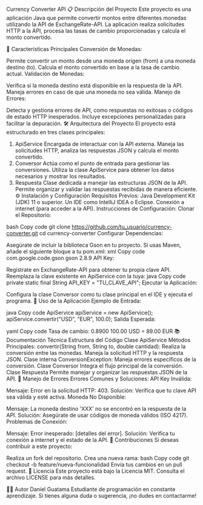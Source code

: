 Currency Converter API
📋 Descripción del Proyecto
Este proyecto es una aplicación Java que permite convertir montos entre diferentes monedas utilizando la API de ExchangeRate-API. La aplicación realiza solicitudes HTTP a la API, procesa las tasas de cambio proporcionadas y calcula el monto convertido.

🚀 Características Principales
Conversión de Monedas:

Permite convertir un monto desde una moneda origen (from) a una moneda destino (to).
Calcula el monto convertido en base a la tasa de cambio actual.
Validación de Monedas:

Verifica si la moneda destino está disponible en la respuesta de la API.
Maneja errores en caso de que una moneda no sea válida.
Manejo de Errores:

Detecta y gestiona errores de API, como respuestas no exitosas o códigos de estado HTTP inesperados.
Incluye excepciones personalizadas para facilitar la depuración.
🛠️ Arquitectura del Proyecto
El proyecto está estructurado en tres clases principales:

1. ApiService
Encargada de interactuar con la API externa.
Maneja las solicitudes HTTP, analiza las respuestas JSON y calcula el monto convertido.
2. Conversor
Actúa como el punto de entrada para gestionar las conversiones.
Utiliza la clase ApiService para obtener los datos necesarios y mostrar los resultados.
3. Respuesta
Clase dedicada a manejar las estructuras JSON de la API.
Permite organizar y validar las respuestas recibidas de manera eficiente.
⚙️ Instalación y Configuración
Requisitos Previos:
Java Development Kit (JDK) 11 o superior.
Un IDE como IntelliJ IDEA o Eclipse.
Conexión a internet (para acceder a la API).
Instrucciones de Configuración:
Clonar el Repositorio:

bash
Copy code
git clone https://github.com/tu_usuario/currency-converter.git
cd currency-converter
Configurar Dependencias:

Asegúrate de incluir la biblioteca Gson en tu proyecto. Si usas Maven, añade el siguiente bloque a tu pom.xml:
xml
Copy code
<dependency>
    <groupId>com.google.code.gson</groupId>
    <artifactId>gson</artifactId>
    <version>2.8.9</version>
</dependency>
API Key:

Regístrate en ExchangeRate-API para obtener tu propia clave API.
Reemplaza la clave existente en ApiService con la tuya:
java
Copy code
private static final String API_KEY = "TU_CLAVE_API";
Ejecutar la Aplicación:

Configura la clase Conversor como tu clase principal en el IDE y ejecuta el programa.
📄 Uso de la Aplicación
Ejemplo de Entrada:

java
Copy code
ApiService apiService = new ApiService();
apiService.convertir("USD", "EUR", 100.0);
Salida Esperada:

yaml
Copy code
Tasa de cambio: 0.8900
100.00 USD = 89.00 EUR
📚 Documentación Técnica
Estructura del Código
Clase ApiService
Métodos Principales:
convertir(String from, String to, double cantidad):
Realiza la conversión entre las monedas.
Maneja la solicitud HTTP y la respuesta JSON.
Clase interna ConversionException:
Maneja errores específicos de la conversión.
Clase Conversor
Integra el flujo principal de la conversión.
Clase Respuesta
Permite manejar y organizar las respuestas JSON de la API.
🐞 Manejo de Errores
Errores Comunes y Soluciones:
API Key Inválida:

Mensaje: Error en la solicitud HTTP: 403.
Solución: Verifica que tu clave API sea válida y esté activa.
Moneda No Disponible:

Mensaje: La moneda destino 'XXX' no se encontró en la respuesta de la API.
Solución: Asegúrate de usar códigos de moneda válidos (ISO 4217).
Problemas de Conexión:

Mensaje: Error inesperado: [detalles del error].
Solución: Verifica tu conexión a internet y el estado de la API.
🤝 Contribuciones
Si deseas contribuir a este proyecto:

Realiza un fork del repositorio.
Crea una nueva rama:
bash
Copy code
git checkout -b feature/nueva-funcionalidad
Envía tus cambios en un pull request.
📃 Licencia
Este proyecto está bajo la Licencia MIT. Consulta el archivo LICENSE para más detalles.

🧑‍💻 Autor
Daniel Guatama
Estudiante de programación en constante aprendizaje.
Si tienes alguna duda o sugerencia, ¡no dudes en contactarme!
